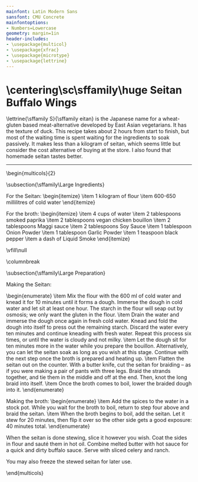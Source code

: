 ```yaml
---
mainfont: Latin Modern Sans
sansfont: CMU Concrete
mainfontoptions:
- Numbers=Lowercase
geometry: margin=1in
header-includes:
- \usepackage{multicol}
- \usepackage{xfrac}
- \usepackage{microtype}
- \usepackage{lettrine}
---
```


# \centering\sc\sffamily\huge Seitan Buffalo Wings

\lettrine{\sffamily S}{\sffamily eitan} is the Japanese name for a wheat-gluten based meat-alternative developed by East Asian vegetarians. It has the texture of duck. This recipe takes about 2 hours from start to finish, but most of the waiting time is spent waiting for the ingredients to soak passively. It makes less than a kilogram of seitan, which seems little but consider the cost alternative of buying at the store. I also found that homemade seitan tastes better.

---

\begin{multicols}{2}

\subsection{\sffamily\Large Ingredients}

For the Seitan:
\begin{itemize}
    \item 1 kilogram of flour
    \item 600-650 millilitres of cold water 
\end{itemize}

For the broth:
\begin{itemize}
    \item 4 cups of water 
    \item 2 tablespoons smoked paprika
    \item 2 tablespoons vegan chicken bouillon
    \item 2 tablespoons Maggi sauce
    \item 2 tablespoons Soy Sauce 
    \item 1 tablespoon Onion Powder 
    \item 1 tablespoon Garlic Powder
    \item 1 teaspoon black pepper
    \item a dash of Liquid Smoke
\end{itemize}

\vfill\null

\columnbreak

\subsection{\sffamily\Large Preparation}

Making the Seitan:

\begin{enumerate}
    \item Mix the flour with the 600 ml of cold water and knead it for 10 minutes until it forms a dough. Immerse the dough in cold water and let sit at least one hour. The starch in the flour will seap out by osmosis; we only want the gluten in the flour.
    \item Drain the water and immerse the dough once again in fresh cold water. Knead and fold the dough into itself to press out the remaining starch. Discard the water every ten minutes and continue kneading with fresh water. Repeat this process six times, or until the water is cloudy and not milky. 
    \item Let the dough sit for ten minutes more in the water while you prepare the bouillon. Alternatively, you can let the seitan soak as long as you wish at this stage. Continue with the next step once the broth is prepared and heating up.
    \item Flatten the seitan out on the counter. With a butter knife, cut the seitan for braiding – as if you were making a pair of pants with three legs. Braid the strands together, and tie them in the middle and off at the end. Then, knot the long braid into itself.
    \item Once the broth comes to boil, lower the braided dough into it.
\end{enumerate}

Making the broth:
\begin{enumerate}
    \item Add the spices to the water in a stock pot. While you wait for the broth to boil, return to step four above and braid the seitan.
    \item When the broth begins to boil, add the seitan. Let it stew for 20 minutes, then flip it over so the other side gets a good exposure: 40 minutes total.
\end{enumerate}

When the seitan is done stewing, slice it however you wish. Coat the sides in flour and sauté them in hot oil. Combine melted butter with hot sauce for a quick and dirty buffalo sauce. Serve with sliced celery and ranch. 

You may also freeze the stewed seitan for later use. 

\end{multicols}


